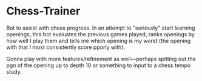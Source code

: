 # Chess-Trainer

Bot to assist with chess progress. In an attempt to "seriously" start learning openings, this bot evaluates the previous games played, 
ranks openings by how well I play them and tells me which opening is my worst (the opening with that I most consistently score pporly with).

Gonna play with more features/refinement as well—perhaps spitting out the pgn of the opening up to depth 10 or something to input to a chess tempo study.

